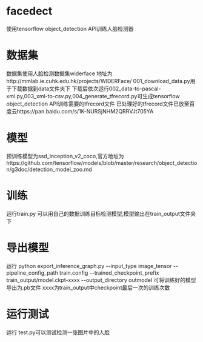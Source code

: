 # facedect
使用tensorflow object_detection API训练人脸检测器
# 数据集
数据集使用人脸检测数据集widerface 地址为http://mmlab.ie.cuhk.edu.hk/projects/WIDERFace/
001_download_data.py用于下载数据到data文件夹下
下载后依次运行002_data-to-pascal-xml.py,003_xml-to-csv.py,004_generate_tfrecord.py可生成tensorflow object_detection API训练需要的tfrecord文件
已处理好的tfrecord文件已放至百度云https://pan.baidu.com/s/1K-NURSjNHM2QRRVJt705YA
# 模型
预训练模型为ssd_inception_v2_coco,官方地址为https://github.com/tensorflow/models/blob/master/research/object_detection/g3doc/detection_model_zoo.md
# 训练
运行train.py 可以用自己的数据训练目标检测模型,模型输出在train_output文件夹下
# 导出模型
运行 python export_inference_graph.py --input_type image_tensor --pipeline_config_path train.config --trained_checkpoint_prefix train_output/model.ckpt-xxxx --output_directory outmodel 可将训练好的模型导出为.pb文件 xxxx为train_output中checkpoint最后一次的训练次数
# 运行测试
运行 test.py可以测试检测一张图片中的人脸
